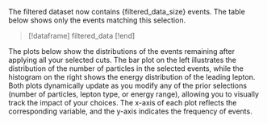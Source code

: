 The filtered dataset now contains {filtered_data_size} events. The table below shows only the events matching this selection.

> [!dataframe]
filtered_data
> [!end]

The plots below show the distributions of the events remaining after applying all your selected cuts. The bar plot on the left illustrates the distribution of the number of particles in the selected events, while the histogram on the right shows the energy distribution of the leading lepton. Both plots dynamically update as you modify any of the prior selections (number of particles, lepton type, or energy range), allowing you to visually track the impact of your choices. The x-axis of each plot reflects the corresponding variable, and the y-axis indicates the frequency of events.